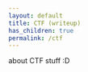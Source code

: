 ```yaml
---
layout: default
title: CTF (writeup)
has_children: true
permalink: /ctf
---
```


about CTF stuff :D
